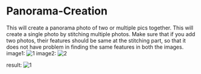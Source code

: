 # Panorama-Creation
This will create a panorama photo of two or multiple pics together.
This will create a single photo by stitching multiple photos.
Make sure that if you add two photos, their features should be same at the stitching part, so that it does not have problem in finding the same features in both the images.
image1:
![1](https://user-images.githubusercontent.com/54945131/117291478-b2010d80-ae8c-11eb-9343-16e017d65474.jpg)
image2:
![2](https://user-images.githubusercontent.com/54945131/117291529-bf1dfc80-ae8c-11eb-932a-ec8ad9f2c900.jpg)

result:
![1](https://user-images.githubusercontent.com/54945131/117296277-7ff2aa00-ae92-11eb-9402-3497dd3fdc7f.png)


